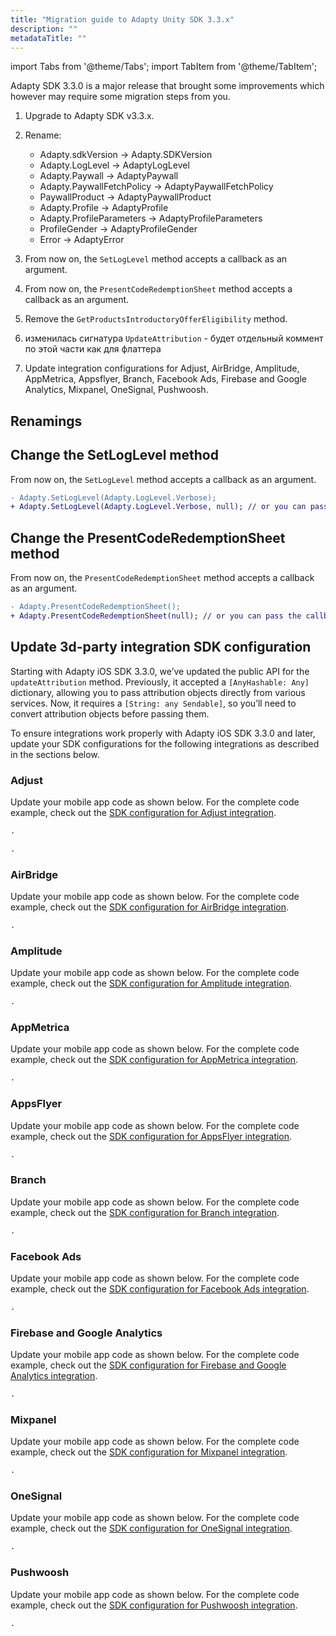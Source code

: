 ```yaml
---
title: "Migration guide to Adapty Unity SDK 3.3.x"
description: ""
metadataTitle: ""
---
```


import Tabs from '@theme/Tabs';
import TabItem from '@theme/TabItem'; 

Adapty SDK 3.3.0 is a major release that brought some improvements which however may require some migration steps from you.

1. Upgrade to Adapty SDK v3.3.x.
2. Rename:
   - Adapty.sdkVersion -> Adapty.SDKVersion
   - Adapty.LogLevel -> AdaptyLogLevel
   - Adapty.Paywall -> AdaptyPaywall
   - Adapty.PaywallFetchPolicy -> AdaptyPaywallFetchPolicy
   - PaywallProduct -> AdaptyPaywallProduct
   - Adapty.Profile -> AdaptyProfile
   - Adapty.ProfileParameters -> AdaptyProfileParameters
   - ProfileGender -> AdaptyProfileGender
   - Error -> AdaptyError

3. From now on, the `SetLogLevel` method accepts a callback as an argument.
4. From now on, the `PresentCodeRedemptionSheet` method accepts a callback as an argument.
5. Remove the `GetProductsIntroductoryOfferEligibility` method.
6. изменилась сигнатура `UpdateAttribution` - будет отдельный коммент по этой части как для флаттера
7. Update integration configurations for Adjust, AirBridge, Amplitude, AppMetrica, Appsflyer, Branch, Facebook Ads, Firebase and Google Analytics, Mixpanel, OneSignal, Pushwoosh.

## Renamings



## Change the SetLogLevel method

From now on, the `SetLogLevel` method accepts a callback as an argument.

```diff
- Adapty.SetLogLevel(Adapty.LogLevel.Verbose);
+ Adapty.SetLogLevel(Adapty.LogLevel.Verbose, null); // or you can pass the callback to handle the possible error
```

## Change the PresentCodeRedemptionSheet method

From now on, the `PresentCodeRedemptionSheet` method accepts a callback as an argument.

```diff
- Adapty.PresentCodeRedemptionSheet();
+ Adapty.PresentCodeRedemptionSheet(null); // or you can pass the callback to handle the possible error
```



## Update 3d-party integration SDK configuration

Starting with Adapty iOS SDK 3.3.0, we’ve updated the public API for the `updateAttribution` method. Previously, it accepted a `[AnyHashable: Any]` dictionary, allowing you to pass attribution objects directly from various services. Now, it requires a `[String: any Sendable]`, so you’ll need to convert attribution objects before passing them.

To ensure integrations work properly with Adapty iOS SDK 3.3.0 and later, update your SDK configurations for the following integrations as described in the sections below.

### Adjust

Update your mobile app code as shown below. For the complete code example, check out the [SDK configuration for Adjust integration](adjust#sdk-configuration).

<Tabs>

<TabItem value="v5" label="Adjust 5.x+" default>

```diff
.
```

</TabItem>

<TabItem value="v4" label="Adjust 4.x" default>

```diff
.
```

</TabItem>
</Tabs>

### AirBridge

Update your mobile app code as shown below. For the complete code example, check out the [SDK configuration for AirBridge integration](airbridge#sdk-configuration).

```diff
.
```

### Amplitude

Update your mobile app code as shown below. For the complete code example, check out the [SDK configuration for Amplitude integration](amplitude#sdk-configuration).

```diff
.
```

### AppMetrica

Update your mobile app code as shown below. For the complete code example, check out the [SDK configuration for AppMetrica integration](appmetrica#sdk-configuration).

```diff
.
```



### AppsFlyer

Update your mobile app code as shown below. For the complete code example, check out the [SDK configuration for AppsFlyer integration](appsflyer#sdk-configuration).

```diff
.
```

### Branch

Update your mobile app code as shown below. For the complete code example, check out the [SDK configuration for Branch integration](branch#sdk-configuration).

```diff
.
```

### Facebook Ads

Update your mobile app code as shown below. For the complete code example, check out the [SDK configuration for Facebook Ads integration](facebook-ads#sdk-configuration).

```diff
.
```



### Firebase and Google Analytics

Update your mobile app code as shown below. For the complete code example, check out the [SDK configuration for Firebase and Google Analytics integration](firebase-and-google-analytics).

```diff
.
```

### Mixpanel

Update your mobile app code as shown below. For the complete code example, check out the [SDK configuration for Mixpanel integration](mixpanel#sdk-configuration).

```diff
.
```

### OneSignal

Update your mobile app code as shown below. For the complete code example, check out the [SDK configuration for OneSignal integration](onesignal#sdk-configuration).

```diff
.
```

### Pushwoosh

Update your mobile app code as shown below. For the complete code example, check out the [SDK configuration for Pushwoosh integration](pushwoosh#sdk-configuration).

```diff
.
```
